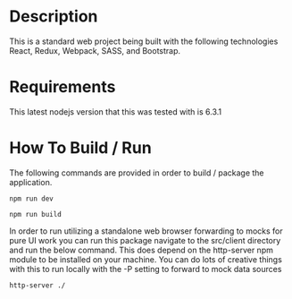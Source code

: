 # Description
This is a standard web project being built with the following technologies React, Redux, Webpack, SASS, and Bootstrap.

# Requirements
This latest nodejs version that this was tested with is 6.3.1

# How To Build / Run

The following commands are provided in order to build / package the application.

``` npm run dev ```

``` npm run build ```

In order to run utilizing a standalone web browser forwarding to mocks for pure UI work you can run this package navigate to the src/client 
directory and run the below command.  This does depend on the http-server npm module to be installed on your machine.  You can do lots of creative
things with this to run locally with the -P setting to forward to mock data sources

``` http-server ./ ```

